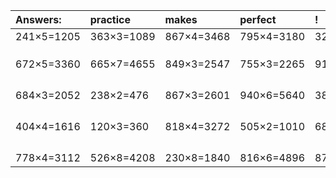 | Answers: | practice | makes | perfect | ! |
| :--- | :--- | :--- | :--- | :--- |
| 241×5=1205 | 363×3=1089 | 867×4=3468 | 795×4=3180 | 326×5=1630 | 
|   |   |   |   |   | 
|   |   |   |   |   | 
|   |   |   |   |   | 
| 672×5=3360 | 665×7=4655 | 849×3=2547 | 755×3=2265 | 910×5=4550 | 
|   |   |   |   |   | 
|   |   |   |   |   | 
|   |   |   |   |   | 
|   |   |   |   |   | 
| 684×3=2052 | 238×2=476 | 867×3=2601 | 940×6=5640 | 388×4=1552 | 
|   |   |   |   |   | 
|   |   |   |   |   | 
|   |   |   |   |   | 
|   |   |   |   |   | 
| 404×4=1616 | 120×3=360 | 818×4=3272 | 505×2=1010 | 688×6=4128 | 
|   |   |   |   |   | 
|   |   |   |   |   | 
|   |   |   |   |   | 
|   |   |   |   |   | 
| 778×4=3112 | 526×8=4208 | 230×8=1840 | 816×6=4896 | 879×9=7911 | 

